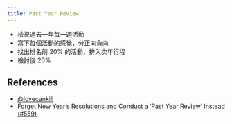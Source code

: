 ```yaml
---
title: Past Year Review
---
```


- 檢視過去一年每一週活動
- 寫下每個活動的感覺，分正向負向
- 找出排名前 20% 的活動，排入次年行程
- 檢討後 20%

## References
- [@lovecankill](https://twitter.com/lovecankill/status/1477310183798087681?s=20&t=mOeFN5GPzd1jWjo-b1m6gw)
- [Forget New Year’s Resolutions and Conduct a ‘Past Year Review’ Instead (#559)](https://tim.blog/2021/12/27/past-year-review/)
